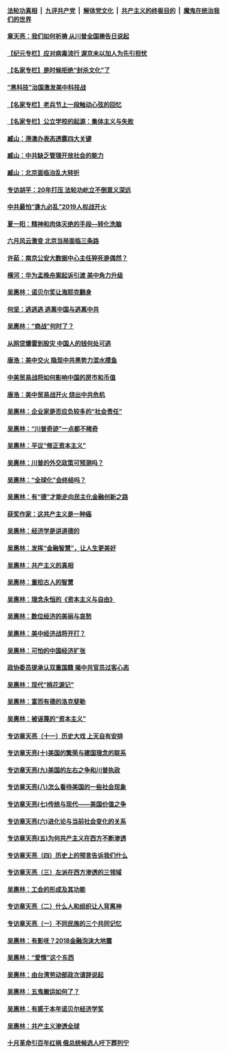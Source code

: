 ####  [法轮功真相](../../../../basic/blob/master/README.md?t=06301902) &nbsp;|&nbsp; [九评共产党](../../../../9ping.md/blob/master/README.md?t=06301902) &nbsp;|&nbsp; [解体党文化](../../../../jtdwh.md/blob/master/README.md?t=06301902)  &nbsp;|&nbsp; [共产主义的终极目的](../../../../gczydzjmd.md/blob/master/README.md?t=06301902) &nbsp;|&nbsp; [魔鬼在统治我们的世界](../../../../mgztzwmdsj.md/blob/master/README.md?t=06301902) 

#### [章天亮：我们如何祈祷 从川普全国祷告日说起](../pages/nsc423/n11944627.md?t=06301902) 

#### [【纪元专栏】应对病毒流行 渥京未以加人为先引担忧](../pages/nsc423/n11875714.md?t=06301902) 

#### [【名家专栏】是时候拒绝“封杀文化”了](../pages/nsc423/n11814093.md?t=06301902) 

#### [“黑科技”治国激发美中科技战](../pages/nsc423/n11638056.md?t=06301902) 

#### [【名家专栏】老兵节上一段触动心弦的回忆](../pages/nsc423/n11646016.md?t=06301902) 

#### [【名家专栏】公立学校的起源：集体主义与失败](../pages/nsc423/n11601833.md?t=06301902) 

#### [臧山：港澳办表态透露四大关键](../pages/nsc423/n11421628.md?t=06301902) 

#### [臧山：中共缺乏管理开放社会的能力](../pages/nsc423/n11407457.md?t=06301902) 

#### [臧山：北京面临治乱大转折](../pages/nsc423/n11406895.md?t=06301902) 

#### [专访胡平：20年打压 法轮功屹立不倒意义深远](../pages/nsc423/n11398800.md?t=06301902) 

#### [中共最怕“逢九必乱”2019人权战开火](../pages/nsc423/n11385248.md?t=06301902) 

#### [夏一阳：精神和肉体灭绝的手段—转化洗脑](../pages/nsc423/n11368250.md?t=06301902) 

#### [六月风云激变 北京当局面临三条路](../pages/nsc423/n11313668.md?t=06301902) 

#### [许茹：南京公安大数据中心主任猝死是偶然？](../pages/nsc423/n11064744.md?t=06301902) 

#### [横河：华为孟晚舟案起诉引渡 美中角力升级](../pages/nsc423/n11027230.md?t=06301902) 

#### [吴惠林：诺贝尔奖让海耶克翻身](../pages/nsc423/n10890049.md?t=06301902) 

#### [何坚：逃逃逃 逃离中国与逃离中共](../pages/nsc423/n10592891.md?t=06301902) 

#### [吴惠林：“商战”何时了？](../pages/nsc423/n10573558.md?t=06301902) 

#### [从网贷爆雷到股灾 中国人的钱何处可逃](../pages/nsc423/n10572800.md?t=06301902) 

#### [唐浩：美中交火 隐现中共黑势力混水摸鱼](../pages/nsc423/n10544040.md?t=06301902) 

#### [中美贸易战将如何影响中国的房市和币值](../pages/nsc423/n10543697.md?t=06301902) 

#### [唐浩：美中贸易战开火 烧出中共危机](../pages/nsc423/n10540126.md?t=06301902) 

#### [吴惠林：企业家是否应负较多的“社会责任”](../pages/nsc423/n10535022.md?t=06301902) 

#### [吴惠林：“川普奇迹”一点都不稀奇](../pages/nsc423/n10512808.md?t=06301902) 

#### [吴惠林：平议“修正资本主义”](../pages/nsc423/n10495724.md?t=06301902) 

#### [吴惠林：川普的外交政策可预测吗？](../pages/nsc423/n10462387.md?t=06301902) 

#### [吴惠林：“全球化”会终结吗？](../pages/nsc423/n10452838.md?t=06301902) 

#### [吴惠林：有“德”才能走向民主化金融创新之路](../pages/nsc423/n10432292.md?t=06301902) 

#### [获奖作家：这共产主义是一种癌](../pages/nsc423/n10431541.md?t=06301902) 

#### [吴惠林：经济学是讲道德的](../pages/nsc423/n10398014.md?t=06301902) 

#### [吴惠林：发挥“金融智慧”，让人生更美好](../pages/nsc423/n10375019.md?t=06301902) 

#### [吴惠林：共产主义的真相](../pages/nsc423/n10351394.md?t=06301902) 

#### [吴惠林：重拾古人的智慧](../pages/nsc423/n10337691.md?t=06301902) 

#### [吴惠林：理念永恒的《资本主义与自由》](../pages/nsc423/n10316274.md?t=06301902) 

#### [吴惠林：数位经济的美丽与哀愁](../pages/nsc423/n10292946.md?t=06301902) 

#### [吴惠林：美中经济战将开打？](../pages/nsc423/n10258825.md?t=06301902) 

#### [吴惠林：可怕的中国经济扩张](../pages/nsc423/n10219147.md?t=06301902) 

#### [政协委员提承认双重国籍 揭中共官员过客心态](../pages/nsc423/n10208809.md?t=06301902) 

#### [吴惠林：现代“桃花源记”](../pages/nsc423/n10185234.md?t=06301902) 

#### [吴惠林：富而有德的洛克斐勒](../pages/nsc423/n10142264.md?t=06301902) 

#### [吴惠林：被诬蔑的“资本主义”](../pages/nsc423/n10124816.md?t=06301902) 

#### [专访章天亮（十一）历史大戏 上天自有安排](../pages/nsc423/n10094905.md?t=06301902) 

#### [专访章天亮(十)美国的繁荣与建国理念的联系](../pages/nsc423/n10094899.md?t=06301902) 

#### [专访章天亮(九)美国的左右之争和川普执政](../pages/nsc423/n10094889.md?t=06301902) 

#### [专访章天亮(八)怎么看待美国的一些社会现象](../pages/nsc423/n10094857.md?t=06301902) 

#### [专访章天亮(七)传统与现代——美国价值之争](../pages/nsc423/n10093140.md?t=06301902) 

#### [专访章天亮(六)进化论与当前社会变化的关系](../pages/nsc423/n10092036.md?t=06301902) 

#### [专访章天亮(五)为何共产主义在西方不断渗透](../pages/nsc423/n10083620.md?t=06301902) 

#### [专访章天亮（四）历史上的预言告诉我们什么](../pages/nsc423/n10083606.md?t=06301902) 

#### [专访章天亮（三）左派在西方渗透的三领域](../pages/nsc423/n10081115.md?t=06301902) 

#### [吴惠林：工会的形成及其功能](../pages/nsc423/n10080633.md?t=06301902) 

#### [专访章天亮（二）什么人和组织让人背离神](../pages/nsc423/n10076637.md?t=06301902) 

#### [专访章天亮（一）不同民族的三个共同记忆](../pages/nsc423/n10074188.md?t=06301902) 

#### [吴惠林：有影呒？2018金融泡沫大地震](../pages/nsc423/n10040534.md?t=06301902) 

#### [吴惠林：“爱情”这个东西](../pages/nsc423/n10019423.md?t=06301902) 

#### [吴惠林：由台湾劳动部政次请辞说起](../pages/nsc423/n9979679.md?t=06301902) 

#### [吴惠林：五鬼搬运如何了？](../pages/nsc423/n9925338.md?t=06301902) 

#### [吴惠林：有感于本年诺贝尔经济学奖](../pages/nsc423/n9871883.md?t=06301902) 

#### [吴惠林：共产主义渗透全球](../pages/nsc423/n9812748.md?t=06301902) 

#### [十月革命引百年红祸 俄总统候选人吁下葬列宁](../pages/nsc423/n9810182.md?t=06301902) 

